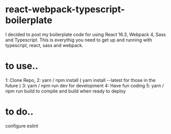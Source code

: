 # react-webpack-typescript-boilerplate

I decided to post my boilerplate code for using React 16.3, Webpack 4, Sass and Typescript.
This is everythig you need to get up and running with typescript, react, sass and webpack.

# to use..

1: Clone Repo,
2: yarn / npm install ( yarn install --latest for those in the future )
3: yarn / npm run dev for development
4: Have fun coding
5: yarn / npm run build to compile and build when ready to deploy

# to do..

configure eslint
